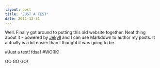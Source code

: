 ```yaml
---
layout: post
title: "JUST A TEST"
date: 2011-12-31
---
```


Well. Finally got around to putting this old website together. Neat thing about it - powered by [Jekyll](http://jekyllrb.com) and I can use Markdown to author my posts. It actually is a lot easier than I thought it was going to be.

#Just a test!
fdsaf
#WORK!

GO GO GO!

